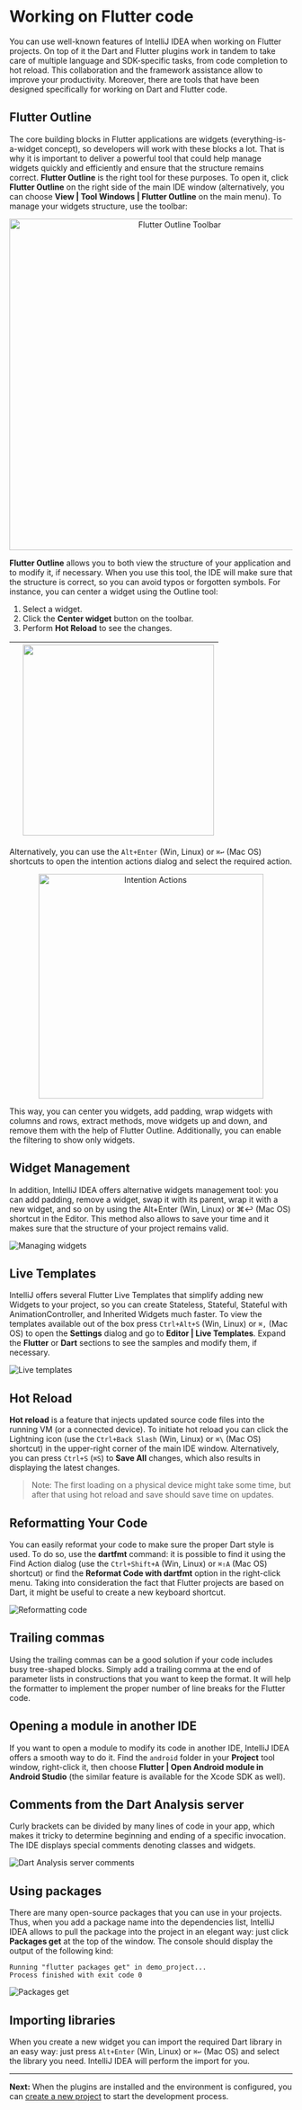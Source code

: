 # Working on Flutter code
You can use well-known features of IntelliJ IDEA when working on Flutter projects. On top of it the Dart and Flutter plugins work in 
tandem to take care of multiple language and SDK-specific tasks, from code completion to hot reload. This collaboration and the 
framework assistance allow to improve your productivity. Moreover, there are tools that have been designed specifically for 
working on Dart and Flutter code.

## Flutter Outline
The core building blocks in Flutter applications are widgets (everything-is-a-widget concept), so developers will work with these blocks 
a lot. That is why it is important to deliver a powerful tool that could help manage widgets quickly and efficiently and ensure that the 
structure remains correct. **Flutter Outline** is the right tool for these purposes. To open it, click **Flutter Outline** on the right 
side of the main IDE window (alternatively, you can choose **View | Tool Windows | Flutter Outline** on the main menu). To manage your widgets structure, use the toolbar:
<p align="center">
<img src="https://github.com/straw-wave/draft/blob/master/img_final/4_flutter_outline_toolbar.png" alt="Flutter Outline Toolbar" width="590"/>
</p>

**Flutter Outline** allows you to both view the structure of your application and to modify it, if necessary. When you use this tool, the IDE will make sure that the structure is correct, so you can avoid typos or forgotten symbols. For instance, you can center a widget using the Outline tool: 

1. Select a widget.
2. Click the **Center widget** button on the toolbar.
3. Perform **Hot Reload** to see the changes.

<img src="https://github.com/straw-wave/draft/blob/master/img_final/4_center_widget.gif" alt="" width=""/>|<img src="https://github.com/straw-wave/draft/blob/master/img_final/4_center_widget_demo.gif" alt="" width="340"/>|
--- | --- |

Alternatively, you can use the ``Alt+Enter`` (Win, Linux) or  ``⌘↩`` (Mac OS) shortcuts to open the intention actions dialog and select the required action.
<p align="center">
<img src="https://github.com/straw-wave/draft/blob/master/img_final/4_center_widget_2.png" alt="Intention Actions" width="400"/>
</p>

This way, you can center you widgets, add padding, wrap widgets with columns and rows, extract methods, move widgets up and down, and 
remove them with the help of Flutter Outline. Additionally, you can enable the filtering to show only widgets.  

## Widget Management
In addition, IntelliJ IDEA offers alternative widgets management tool: you can add padding, remove a widget, swap it with its parent, 
wrap it with a new widget, and so on by using the Alt+Enter (Win, Linux) or ⌘↩ (Mac OS) shortcut in the Editor. This method also allows 
to save your time and it makes sure that the structure of your project remains valid.

![Managing widgets](https://github.com/straw-wave/draft/blob/master/img/3_widget_management.gif)

## Live Templates 
IntelliJ offers several Flutter Live Templates that simplify adding new Widgets to your project, so you can create Stateless, 
Stateful, Stateful with AnimationController, and Inherited Widgets much faster. To view the templates available out of the box 
press ``Ctrl+Alt+S`` (Win, Linux) or ``⌘,`` (Mac OS) to open the **Settings** dialog and go to **Editor | Live Templates**. 
Expand the **Flutter** or **Dart** sections to see the samples and modify them, if necessary.

![Live templates](https://github.com/straw-wave/draft/blob/master/img/3_live_template.gif)

## Hot Reload

**Hot reload** is a feature that injects updated source code files into the running VM (or a connected device). To initiate hot reload 
you can click the Lightning icon (use the ``Ctrl+Back Slash`` (Win, Linux) or ``⌘\`` (Mac OS) shortcut) in the upper-right corner of 
the main IDE window. Alternatively, you can press ``Ctrl+S`` (``⌘S``) to **Save All** changes, which also results in displaying the 
latest changes. 
> Note: The first loading on a physical device might take some time, but after that using hot reload and save should save time on 
updates.  

## Reformatting Your Code
You can easily reformat your code to make sure the proper Dart style is used. To do so, use the **dartfmt** command: it is possible to 
find it using the Find Action dialog (use the ``Ctrl+Shift+A`` (Win, Linux) or ``⌘⇧A`` (Mac OS) shortcut) or find the 
**Reformat Code with dartfmt** option in the right-click menu. Taking into consideration the fact that Flutter projects are based on 
Dart, it might be useful to create a new keyboard shortcut.

![Reformatting code](https://github.com/straw-wave/draft/blob/master/img/3_dartfmt.gif)

## Trailing commas
Using the trailing commas can be a good solution if your code includes busy tree-shaped blocks. Simply add a trailing comma at the 
end of parameter lists in constructions that you want to keep the format. It will help the formatter to implement the proper number 
of line breaks for the Flutter code.

## Opening a module in another IDE
If you want to open a module to modify its code in another IDE, IntelliJ IDEA offers a smooth way to do it. Find the ``android`` folder
in your **Project** tool window, right-click it, then choose **Flutter | Open Android module in Android Studio** 
(the similar feature is available for the Xcode SDK as well).

## Comments from the Dart Analysis server
Curly brackets can be divided by many lines of code in your app, which makes it tricky to determine beginning and ending of a specific 
invocation. The IDE displays special comments denoting classes and widgets.

![Dart Analysis server comments](https://github.com/straw-wave/draft/blob/master/img/3_dart_analysis_server_comments.png)

## Using packages
There are many open-source packages that you can use in your projects. Thus, when you add a package name into the dependencies list, IntelliJ IDEA allows to pull the package into the project in an elegant way: just click **Packages get** at the top of the window. The console should display the output of the following kind:
```
Running "flutter packages get" in demo_project... 
Process finished with exit code 0
```

![Packages get](https://github.com/straw-wave/draft/blob/master/img/3_packages_get.png)

## Importing libraries
When you create a new widget you can import the required Dart library in an easy way: just press ``Alt+Enter`` (Win, Linux) or ``⌘↩`` (Mac OS) and select the library you need. IntelliJ IDEA will perform the import for you.

---

**Next:** When the plugins are installed and the environment is configured, you can [create a new project](https://github.com/straw-wave/draft/blob/master/content/creating-projects.md) to start the development process.
